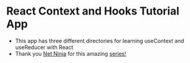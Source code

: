 # React Context and Hooks Tutorial App

- This app has three different directories for learning useContext and useReducer with React
- Thank you [Net Ninja](https://www.youtube.com/channel/UCW5YeuERMmlnqo4oq8vwUpg) for this amazing [series!](https://www.youtube.com/watch?v=6RhOzQciVwI&list=PL4cUxeGkcC9hNokByJilPg5g9m2APUePI)
